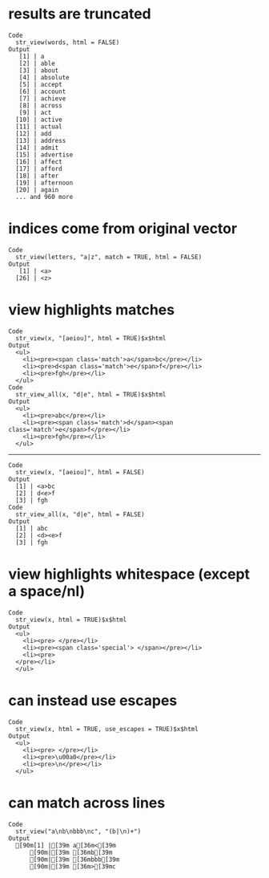 # results are truncated

    Code
      str_view(words, html = FALSE)
    Output
       [1] | a
       [2] | able
       [3] | about
       [4] | absolute
       [5] | accept
       [6] | account
       [7] | achieve
       [8] | across
       [9] | act
      [10] | active
      [11] | actual
      [12] | add
      [13] | address
      [14] | admit
      [15] | advertise
      [16] | affect
      [17] | afford
      [18] | after
      [19] | afternoon
      [20] | again
      ... and 960 more

# indices come from original vector

    Code
      str_view(letters, "a|z", match = TRUE, html = FALSE)
    Output
       [1] | <a>
      [26] | <z>

# view highlights matches

    Code
      str_view(x, "[aeiou]", html = TRUE)$x$html
    Output
      <ul>
        <li><pre><span class='match'>a</span>bc</pre></li>
        <li><pre>d<span class='match'>e</span>f</pre></li>
        <li><pre>fgh</pre></li>
      </ul>
    Code
      str_view_all(x, "d|e", html = TRUE)$x$html
    Output
      <ul>
        <li><pre>abc</pre></li>
        <li><pre><span class='match'>d</span><span class='match'>e</span>f</pre></li>
        <li><pre>fgh</pre></li>
      </ul>

---

    Code
      str_view(x, "[aeiou]", html = FALSE)
    Output
      [1] | <a>bc
      [2] | d<e>f
      [3] | fgh
    Code
      str_view_all(x, "d|e", html = FALSE)
    Output
      [1] | abc
      [2] | <d><e>f
      [3] | fgh

# view highlights whitespace (except a space/nl)

    Code
      str_view(x, html = TRUE)$x$html
    Output
      <ul>
        <li><pre> </pre></li>
        <li><pre><span class='special'> </span></pre></li>
        <li><pre>
      </pre></li>
      </ul>

# can instead use escapes

    Code
      str_view(x, html = TRUE, use_escapes = TRUE)$x$html
    Output
      <ul>
        <li><pre> </pre></li>
        <li><pre>\u00a0</pre></li>
        <li><pre>\n</pre></li>
      </ul>

# can match across lines

    Code
      str_view("a\nb\nbbb\nc", "(b|\n)+")
    Output
      [90m[1] |[39m a[36m<[39m
          [90m|[39m [36mb[39m
          [90m|[39m [36mbbb[39m
          [90m|[39m [36m>[39mc

